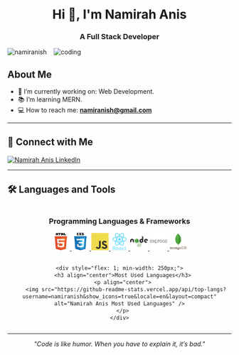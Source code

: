 <h1 align="center">Hi 👋, I'm Namirah Anis</h1>
<h3 align="center">A Full Stack Developer</h3>

<img align="right" alt="coding" width="400" src="https://user-images.githubusercontent.com/74038190/221352975-94759904-aa4c-4032-a8ab-b546efb9c478.gif">

<p align="left"> 
  <img src="https://komarev.com/ghpvc/?username=namiranish&label=Profile%20views&color=0e75b6&style=flat" alt="namiranish" />
</p>

## About Me

- 🔭 I’m currently working on: Web Development.
- 📚 I’m learning MERN.
- 💻 How to reach me: **namiranish@gmail.com**

---

## 🔗 Connect with Me

<p align="left">
  <a href="https://www.linkedin.com/in/namira-anis/" target="_blank">
    <img align="center" src="https://raw.githubusercontent.com/rahuldkjain/github-profile-readme-generator/master/src/images/icons/Social/linked-in-alt.svg" alt="Namirah Anis LinkedIn" height="30" width="40" />
  </a>
</p>

---

## 🛠️ Languages and Tools

<div align="center">
  <div style="display: flex; flex-wrap: wrap; justify-content: center;">
    <div style="flex: 1; min-width: 250px;">
      <h3 align="center">Programming Languages & Frameworks</h3>
      <p align="center">
        <!-- HTML -->
        <a href="https://www.w3.org/html/" target="_blank" rel="noreferrer">
          <img src="https://raw.githubusercontent.com/devicons/devicon/master/icons/html5/html5-original-wordmark.svg" alt="HTML" width="40" height="40"/>
        </a>
        <!-- CSS -->
        <a href="https://www.w3schools.com/css/" target="_blank" rel="noreferrer">
          <img src="https://raw.githubusercontent.com/devicons/devicon/master/icons/css3/css3-original-wordmark.svg" alt="CSS" width="40" height="40"/>
        </a>
        <!-- JavaScript -->
        <a href="https://developer.mozilla.org/en-US/docs/Web/JavaScript" target="_blank" rel="noreferrer">
          <img src="https://raw.githubusercontent.com/devicons/devicon/master/icons/javascript/javascript-original.svg" alt="JavaScript" width="40" height="40"/>
        </a>
        <!-- React -->
        <a href="https://reactjs.org/" target="_blank" rel="noreferrer">
          <img src="https://raw.githubusercontent.com/devicons/devicon/master/icons/react/react-original-wordmark.svg" alt="React" width="40" height="40"/>
        </a>
        <!-- Node.js -->
        <a href="https://nodejs.org/" target="_blank" rel="noreferrer">
          <img src="https://raw.githubusercontent.com/devicons/devicon/master/icons/nodejs/nodejs-original-wordmark.svg" alt="Node.js" width="40" height="40"/>
        </a>
        <!-- Express -->
        <a href="https://expressjs.com/" target="_blank" rel="noreferrer">
          <img src="https://raw.githubusercontent.com/devicons/devicon/master/icons/express/express-original-wordmark.svg" alt="Express" width="40" height="40"/>
        </a>
        <!-- MongoDB -->
        <a href="https://www.mongodb.com/" target="_blank" rel="noreferrer">
          <img src="https://raw.githubusercontent.com/devicons/devicon/master/icons/mongodb/mongodb-original-wordmark.svg" alt="MongoDB" width="40" height="40"/>
        </a>
      </p>
    </div>

    <div style="flex: 1; min-width: 250px;">
      <h3 align="center">Most Used Languages</h3>
      <p align="center">
        <img src="https://github-readme-stats.vercel.app/api/top-langs?username=namiranish&show_icons=true&locale=en&layout=compact" alt="Namirah Anis Most Used Languages" />
      </p>
    </div>
  </div>
</div>

---

<p align="center">
  <i>"Code is like humor. When you have to explain it, it’s bad."</i>
</p>
